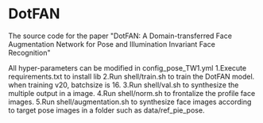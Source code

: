 # DotFAN
The source code for the paper "DotFAN: A Domain-transferred Face Augmentation Network for Pose and Illumination Invariant Face Recognition"


All hyper-parameters can be modified in config_pose_TW1.yml
1.Execute requirements.txt to install lib
2.Run shell/train.sh to train the DotFAN model. when training v20, batchsize is 16.
3.Run shell/val.sh to synthesize the multiple output in a image.
4.Run shell/norm.sh to frontalize the profile face images.
5.Run shell/augmentation.sh to synthesize face images according to target pose images in a folder such as data/ref_pie_pose.

